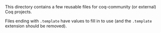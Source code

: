 This directory contains a few reusable files for coq-community (or external)
Coq projects.

Files ending with `.template` have values to fill in to use
(and the `.template` extension should be removed).
